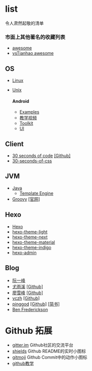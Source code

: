 # list
令人肃然起敬的清单


### 市面上其他著名的收藏列表
- [awesome](https://github.com/sindresorhus/awesome)
- [vsTianhao awesome](https://github.com/vsTianhao/awesome)


## OS

- [Linux](https://github.com/torvalds/linux)
- [Unix](https://github.com/qrush/unix)

  #### Android
  - [Examples](https://github.com/hmkcode/Android)
  - [教学视频](https://github.com/open-android/Android)
  - [Toolkit](https://github.com/cSploit/android)
  - [UI](https://github.com/wasabeef/awesome-android-ui)
  
## Client

- [30 seconds of code](https://30secondsofcode.org/) [[Github]](https://github.com/Chalarangelo/30-seconds-of-code)
- [30-seconds-of-css](https://atomiks.github.io/30-seconds-of-css/)

## JVM
- [Java](https://github.com/vsTianhao/awesome/blob/master/awesome-java-cn.md)
  - [Template Engine](https://github.com/vsTianhao/awesome/blob/master/java-template.md)
- [Groovy](https://github.com/kdabir/awesome-groovy) [[官网]](http://www.groovy-lang.org/)

## Hexo

- [Hexo](https://github.com/hexojs/hexo)
- [hexo-theme-light](https://github.com/hexojs/hexo-theme-light)
- [hexo-theme-next](https://github.com/iissnan/hexo-theme-next)
- [hexo-theme-material](https://github.com/viosey/hexo-theme-material)
- [hexo-theme-indigo](https://github.com/yscoder/hexo-theme-indigo)
- [hexo-admin](https://github.com/jaredly/hexo-admin)

## Blog

- [阮一峰](http://www.ruanyifeng.com/blog/)
- [尤雨溪](http://caibaojian.com/evan-you) [[Github]](https://github.com/yyx990803)
- [廖雪峰](https://www.liaoxuefeng.com/) [[Github]](https://github.com/michaelliao)
- [vczh](http://www.cppblog.com/vczh/category/6885.html) [[Github]](https://github.com/vczh)
- [pinggod](http://pinggod.com/) [[Github]](https://github.com/pinggod) [[简书]](https://www.jianshu.com/u/91e277b8ee0f)
- [Ben Frederickson](http://www.benfrederickson.com/blog/)


# Github 拓展
- [gitter.im](https://gitter.im/) Github社区的交流平台
- [shields](https://shields.io/) Github README的实时小图标
- [gitmoji](https://lyrieek.github.io/gitmoji) Github Commit中的动作小图标
- [github教学](https://github.com/phodal/github)
